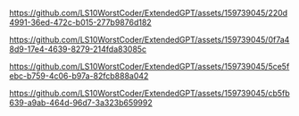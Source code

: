 
https://github.com/LS10WorstCoder/ExtendedGPT/assets/159739045/220d4991-36ed-472c-b015-277b9876d182

https://github.com/LS10WorstCoder/ExtendedGPT/assets/159739045/0f7a48d9-17e4-4639-8279-214fda83085c

https://github.com/LS10WorstCoder/ExtendedGPT/assets/159739045/5ce5febc-b759-4c06-b97a-82fcb888a042

https://github.com/LS10WorstCoder/ExtendedGPT/assets/159739045/cb5fb639-a9ab-464d-96d7-3a323b659992

